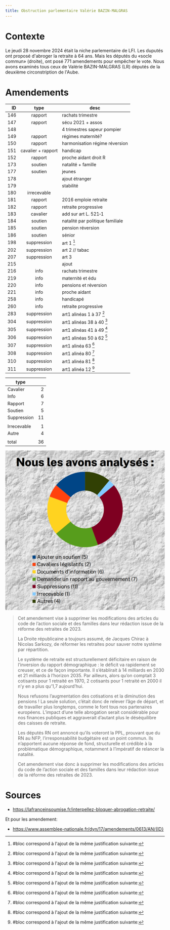 ```yaml
---
title: Obstruction parlementaire Valérie BAZIN-MALGRAS
---
```


# Contexte

Le jeudi 28 novembre 2024 était la niche parlementaire de LFI. Les duputés ont
proposé d'abroger la retraite à 64 ans. Mais les députés du «socle commun»
(droite), ont posé 771 amendements pour empêcher le vote. Nous avons examinés
tous ceux de Valérie BAZIN-MALGRAS (LR) députés de la deuxième circonstription
de l'Aube.

# Amendements

|  ID |        type        | desc                             |
| --: | :----------------: | -------------------------------- |
| 146 |      rapport       | rachats trimestre                |
| 147 |      rapport       | sécu 2021 + assos                |
| 148 |                    | 4 trimestres sapeur pompier      |
| 149 |      rapport       | régimes maternité?               |
| 150 |      rapport       | harmonisation régime réversion   |
| 151 | cavalier + rapport | handicap                         |
| 152 |      rapport       | proche aidant droit R            |
| 173 |      soutien       | natalité + famille               |
| 177 |      soutien       | jeunes                           |
| 178 |                    | ajout étranger                   |
| 179 |                    | stabilité                        |
| 180 |    irrecevable     |                                  |
| 181 |      rapport       | 2016 emploie retraite            |
| 182 |      rapport       | retraite progressive             |
| 183 |      cavalier      | add sur art L. 521‑1             |
| 184 |      soutien       | natalité par politique familiale |
| 185 |      soutien       | pension réversion                |
| 186 |      soutien       | sénior                           |
| 198 |    suppression     | art 1 [^1]                       |
| 202 |    suppression     | art 2 // tabac                   |
| 207 |    suppression     | art 3                            |
| 215 |                    | ajout                            |
| 216 |        info        | rachats trimestre                |
| 219 |        info        | maternité et édu                 |
| 220 |        info        | pensions et réversion            |
| 221 |        info        | proche aidant                    |
| 258 |        info        | handicapé                        |
| 260 |        info        | retraite progressive             |
| 283 |    suppression     | art1 alinéas 1 à 37 [^1]         |
| 304 |    suppression     | art1 alinéas 38 à 40 [^1]        |
| 305 |    suppression     | art1 alinéas 41 à 49 [^1]        |
| 306 |    suppression     | art1 alinéas 50 à 62 [^1]        |
| 307 |    suppression     | art1 alinéa 63 [^1]              |
| 308 |    suppression     | art1 alinéa 80 [^1]              |
| 310 |    suppression     | art1 alinéa 81 [^1]              |
| 311 |    suppression     | art1 alinéa 12 [^1]              |

| type        |    |
| ----------- | -: |
| Cavalier    |  2 |
| Info        |  6 |
| Rapport     |  7 |
| Soutien     |  5 |
| Suppression | 11 |
|             |    |
| Irrecevable |  1 |
| Autre       |  4 |
|             |    |
| total       | 36 |

![Graphique](graphique.png)

[^1]: #bloc correspond à l'ajout de la même justification suivante:

> Cet amendement vise à supprimer les modifications des articles du code de
> l’action sociale et des familles dans leur rédaction issue de la réforme des
> retraites de 2023.
>
> La Droite républicaine a toujours assumé, de Jacques Chirac à Nicolas Sarkozy,
> de réformer les retraites pour sauver notre système par répartition.
>
> Le système de retraite est structurellement déficitaire en raison de
> l’inversion du rapport démographique : le déficit va rapidement se creuser, et
> ce de façon importante. Il s’établirait à 14 milliards en 2030 et 21 milliards
> à l’horizon 2035. Par ailleurs, alors qu’on comptait 3 cotisants pour 1
> retraité en 1970, 2 cotisants pour 1 retraité en 2000 il n’y en a plus qu’1,7
> aujourd’hui.
>
> Nous refusons l’augmentation des cotisations et la diminution des pensions !
> La seule solution, c’était donc de relever l’âge de départ, et de travailler
> plus longtemps, comme le font tous nos partenaires européens. L’impact d’une
> telle abrogation serait considérable pour nos finances publiques et
> aggraverait d’autant plus le déséquilibre des caisses de retraite.
>
> Les députés RN ont annoncé qu’ils voteront la PPL, prouvant que du RN au NFP,
> l’irresponsabilité budgétaire est un point commun. Ils n’apportent aucune
> réponse de fond, structurelle et crédible à la problématique démographique,
> notamment à l’impératif de relancer la natalité.
>
> Cet amendement vise donc à supprimer les modifications des articles du code de
> l’action sociale et des familles dans leur rédaction issue de la réforme des
> retraites de 2023.

# Sources

- https://lafranceinsoumise.fr/interpellez-bloquer-abrogation-retraite/

Et pour les amendement:

- https://www.assemblee-nationale.fr/dyn/17/amendements/0613/AN/{ID}
